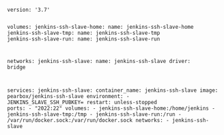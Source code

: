 <code>
version: '3.7'

volumes:
  jenkins-ssh-slave-home:
    name: jenkins-ssh-slave-home
  jenkins-ssh-slave-tmp:
    name: jenkins-ssh-slave-tmp
  jenkins-ssh-slave-run:
    name: jenkins-ssh-slave-run

networks:
  jenkins-ssh-slave:
    name: jenkins-ssh-slave
    driver: bridge

services:
  jenkins-ssh-slave:
    container_name: jenkins-ssh-slave
    image: pearbox/jenkins-ssh-slave
    environment:
      - JENKINS_SLAVE_SSH_PUBKEY=<put your ssh-rsa here>
    restart: unless-stopped
    ports:
      - "2022:22"
    volumes:
      - jenkins-ssh-slave-home:/home/jenkins
      - jenkins-ssh-slave-tmp:/tmp
      - jenkins-ssh-slave-run:/run
      - /var/run/docker.sock:/var/run/docker.sock
    networks:
      - jenkins-ssh-slave
</code>

